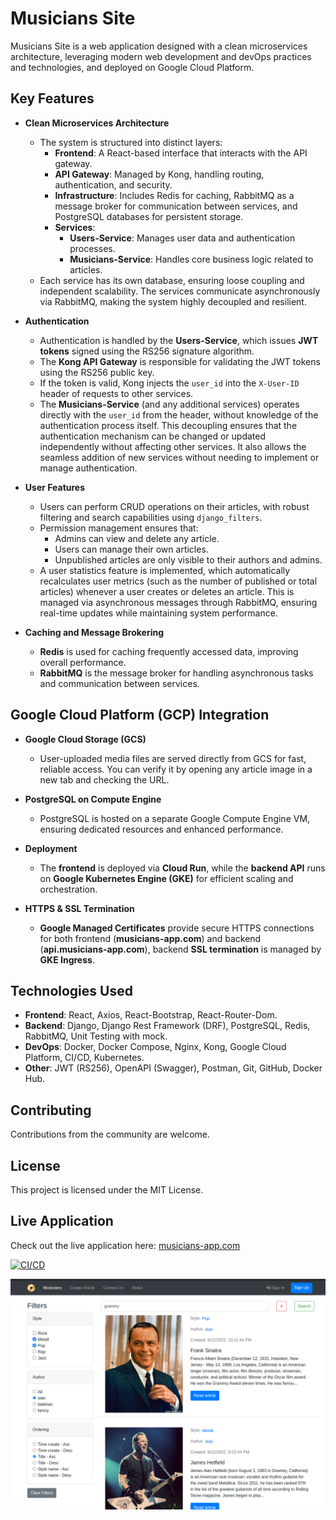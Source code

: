 # Musicians Site

Musicians Site is a web application designed with a clean microservices architecture, leveraging modern web development and devOps practices and technologies, and deployed on Google Cloud Platform.

## Key Features

- **Clean Microservices Architecture**
  - The system is structured into distinct layers: 
    - **Frontend**: A React-based interface that interacts with the API gateway.
    - **API Gateway**: Managed by Kong, handling routing, authentication, and security.
    - **Infrastructure**: Includes Redis for caching, RabbitMQ as a message broker for communication between services, and PostgreSQL databases for persistent storage.
    - **Services**: 
      - **Users-Service**: Manages user data and authentication processes.
      - **Musicians-Service**: Handles core business logic related to articles.
  - Each service has its own database, ensuring loose coupling and independent scalability. The services communicate asynchronously via RabbitMQ, making the system highly decoupled and resilient.

- **Authentication**
  - Authentication is handled by the **Users-Service**, which issues **JWT tokens** signed using the RS256 signature algorithm. 
  - The **Kong API Gateway** is responsible for validating the JWT tokens using the RS256 public key.
  - If the token is valid, Kong injects the `user_id` into the `X-User-ID` header of requests to other services.
  - The **Musicians-Service** (and any additional services) operates directly with the `user_id` from the header, without knowledge of the authentication process itself. This decoupling ensures that the authentication mechanism can be changed or updated independently without affecting other services. It also allows the seamless addition of new services without needing to implement or manage authentication.
  
- **User Features**
  - Users can perform CRUD operations on their articles, with robust filtering and search capabilities using `django_filters`.
  - Permission management ensures that:
    - Admins can view and delete any article.
    - Users can manage their own articles.
    - Unpublished articles are only visible to their authors and admins.
  - A user statistics feature is implemented, which automatically recalculates user metrics (such as the number of published or total articles) whenever a user creates or deletes an article. This is managed via asynchronous messages through RabbitMQ, ensuring real-time updates while maintaining system performance.

- **Caching and Message Brokering**
  - **Redis** is used for caching frequently accessed data, improving overall performance.
  - **RabbitMQ** is the message broker for handling asynchronous tasks and communication between services.

## Google Cloud Platform (GCP) Integration

- **Google Cloud Storage (GCS)**
  - User-uploaded media files are served directly from GCS for fast, reliable access. You can verify it by opening any article image in a new tab and checking the URL.

- **PostgreSQL on Compute Engine**
  - PostgreSQL is hosted on a separate Google Compute Engine VM, ensuring dedicated resources and enhanced performance.

- **Deployment**
  - The **frontend** is deployed via **Cloud Run**, while the **backend API** runs on **Google Kubernetes Engine (GKE)** for efficient scaling and orchestration.

- **HTTPS & SSL Termination**
  - **Google Managed Certificates** provide secure HTTPS connections for both frontend (**musicians-app.com**) and backend (**api.musicians-app.com**), backend **SSL termination** is managed by **GKE Ingress**.

## Technologies Used

- **Frontend**: React, Axios, React-Bootstrap, React-Router-Dom.
- **Backend**: Django, Django Rest Framework (DRF), PostgreSQL, Redis, RabbitMQ, Unit Testing with mock.
- **DevOps**: Docker, Docker Compose, Nginx, Kong, Google Cloud Platform, CI/CD, Kubernetes.
- **Other**: JWT (RS256), OpenAPI (Swagger), Postman, Git, GitHub, Docker Hub.

## Contributing

Contributions from the community are welcome.

## License

This project is licensed under the MIT License.

## Live Application

Check out the live application here: [musicians-app.com](https://musicians-app.com)

[![CI/CD](https://github.com/Serg-f/musicians-site/actions/workflows/ci.yml/badge.svg)](https://github.com/Serg-f/musicians-site/actions/workflows/ci.yml)

![live-app](live-app.png)

